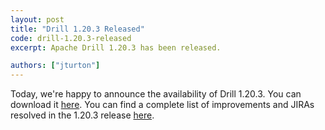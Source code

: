 ```yaml
---
layout: post
title: "Drill 1.20.3 Released"
code: drill-1.20.3-released
excerpt: Apache Drill 1.20.3 has been released.

authors: ["jturton"]
---
```


Today, we're happy to announce the availability of Drill 1.20.3. You can download it [here](https://drill.apache.org/download/). You can find a complete list of improvements and JIRAs resolved in the 1.20.3 release [here]({{site.baseurl}}/docs/apache-drill-1-20-3-release-notes/).

